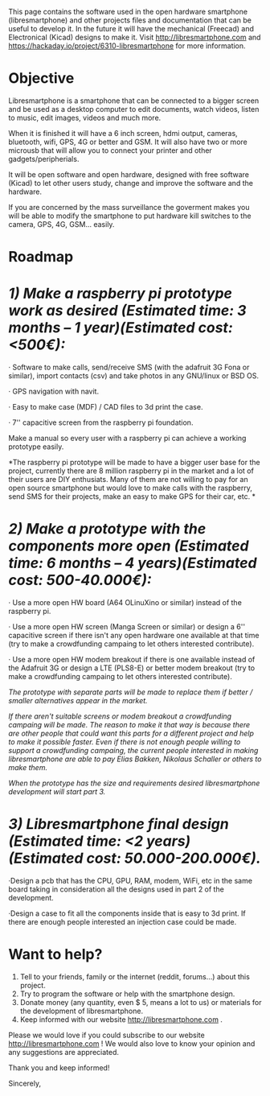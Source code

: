 This page contains the software used in the open hardware smartphone (libresmartphone) and other projects files and documentation that can be useful to develop it. In the future it will have the mechanical (Freecad) and Electronical (Kicad) designs to make it. Visit http://libresmartphone.com and https://hackaday.io/project/6310-libresmartphone for more information.

# Objective

Libresmartphone is a smartphone that can be connected to a bigger screen and be used as a desktop computer to edit documents, watch videos, listen to music, edit images, videos and much more.

When it is finished it will have a 6 inch screen, hdmi output, cameras, bluetooth, wifi, GPS, 4G or better and GSM. It will also have two or more microusb that will allow you to connect your printer and other gadgets/peripherials.

It will be open software and open hardware, designed with free software (Kicad) to let other users study, change and improve the software and the hardware.

If you are concerned by the mass surveillance the goverment makes you will be able to modify the smartphone to put hardware kill switches to the camera, GPS, 4G, GSM... easily.

# Roadmap 

# *1) Make a raspberry pi prototype work as desired (Estimated time: 3 months – 1 year)(Estimated cost: <500€):*

· Software to make calls, send/receive SMS (with the adafruit 3G Fona or similar), import contacts (csv) and take photos in any GNU/linux or BSD OS.

· GPS navigation with navit.

· Easy to make case (MDF) / CAD files to 3d print the case.

· 7'' capacitive screen from the raspberry pi foundation.

Make a manual so every user with a raspberry pi can achieve a working prototype easily.

*The raspberry pi prototype will be made to have a bigger user base for the project, currently there are 8 million raspberry pi in the market and a lot of their users are DIY enthusiats. Many of them are not willing to pay for an open source smartphone but would love to make calls with the raspberry, send SMS for their projects, make an easy to make GPS for their car, etc. *

# *2) Make a prototype with the components more open (Estimated time: 6 months – 4 years)(Estimated cost: 500-40.000€):*

· Use a more open HW board (A64 OLinuXino or similar) instead of the raspberry pi.

· Use a more open HW screen (Manga Screen or similar) or design a 6'' capacitive screen if there isn't any open hardware one available at that time (try to make a crowdfunding campaing to let others interested contribute).

· Use a more open HW modem breakout if there is one available instead of the Adafruit 3G or design a LTE (PLS8-E) or better modem breakout (try to make a crowdfunding campaing to let others interested contribute).

*The prototype with separate parts will be made to replace them if better / smaller alternatives appear in the market.*

*If there aren't suitable screens or modem breakout a crowdfunding campaing will be made. The reason to make it that way is because there are other people that could want this parts for a different project and help to make it possible faster. Even if there is not enough people willing to support a crowdfunding campaing, the current people interested in making libresmartphone are able to pay Elias Bakken, Nikolaus Schaller or others to make them.*

*When the prototype has the size and requirements desired libresmartphone development will start part 3.*

# *3) Libresmartphone final design (Estimated time: <2 years)(Estimated cost: 50.000-200.000€).*

·Design a pcb that has the CPU, GPU, RAM, modem, WiFi, etc in the same board taking in consideration all the designs used in part 2 of the development.

·Design a case to fit all the components inside that is easy to 3d print. If there are enough people interested an injection case could be made.

# Want to help?

1) Tell to your friends, family or the internet (reddit, forums...) about this project.
2) Try to program the software or help with the smartphone design.
3) Donate money (any quantity, even $ 5, means a lot to us) or materials for the development of libresmartphone.
4) Keep informed with our website http://libresmartphone.com .


Please we would love if you could subscribe to our website http://libresmartphone.com ! We would also love to know your opinion and any suggestions are appreciated.

Thank you and keep informed!

Sincerely,
